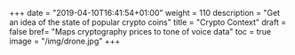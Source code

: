+++
date = "2019-04-10T16:41:54+01:00"
weight = 110
description = "Get an idea of the state of popular crypto coins"
title = "Crypto Context"
draft = false
bref= "Maps cryptography prices to tone of voice data"
toc = true
image = "/img/drone.jpg"
+++